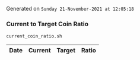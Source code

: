 Generated on `Sunday 21-November-2021 at 12:05:18`

### Current to Target Coin Ratio
`current_coin_ratio.sh`

Date|Current|Target|Ratio
---|---|---|---

